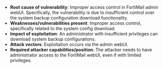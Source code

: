 - **Root cause of vulnerability**: Improper access control in FortiMail admin webUI. Specifically, the vulnerability is due to insufficient control over the system backup configuration download functionality.
- **Weaknesses/vulnerabilities present**: Improper access control, specifically related to the system config download.
- **Impact of exploitation**: An administrator with insufficient privileges can download system backup configurations.
- **Attack vectors**: Exploitation occurs via the admin webUI.
- **Required attacker capabilities/position**: The attacker needs to have administrator access to the FortiMail webUI, even if with limited privileges.